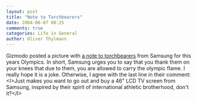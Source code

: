 ```yaml
---
layout: post
title: "Note to Torchbearers"
date: 2004-06-07 08:25
comments: true
categories: Life in General
author: Oliver Thylmann
---
```



Gizmodo posted a picture with [a note to torchbearers](http://www.gizmodo.com/archives/samsungs-heart-swelling-olympic-reminder-015743.php) from Samsung for this years Olympics. In short, Samsung urges you to say that you thank them on your knees that due to them, you are allowed to carry the olympic flame. I really hope it is a joke. Otherwise, I agree with the last line in their comment: &lt;I&gt;Just makes you want to go out and buy a 46&quot; LCD TV screen from Samsung, inspired by their spirit of international athletic brotherhood, don't it?&lt;/I&gt;


